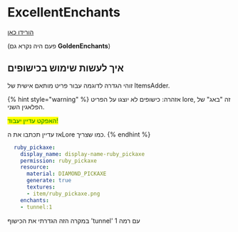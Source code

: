 # ExcellentEnchants

[הורידו כאן](https://www.spigotmc.org/resources/goldenenchants-%E2%80%A2-more-vanilla-like-enchantments-1-14-1-16.61693/)

(פעם היה נקרא גם **GoldenEnchants**)

## איך לעשות שימוש בכישופים

זוהי הגדרה לדוגמה עבור פריט מותאם אישית של ItemsAdder.

{% hint style="warning" %}
אזהרה: כישופים לא יוצגו על הפריט lore, זה "באג" של הפלאגין השני.

<mark style="color:green;">האפקט עדיין יעבוד!</mark>

אז עדיין תכתבו את הLore כמו שצריך.
{% endhint %}

```yaml
  ruby_pickaxe:
    display_name: display-name-ruby_pickaxe
    permission: ruby_pickaxe
    resource:
      material: DIAMOND_PICKAXE
      generate: true
      textures:
      - item/ruby_pickaxe.png
    enchants:
    - tunnel:1
```

במקרה הזה הגדרתי את הכישוף 'tunnel' עם רמה 1

